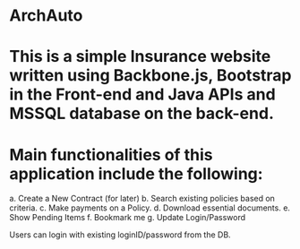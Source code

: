 # ArchAuto
# This is a simple Insurance website written using Backbone.js, Bootstrap in the Front-end and Java APIs and MSSQL database on the back-end.
# Main functionalities of this application include the following:

a. Create a New Contract (for later)
b. Search existing policies based on criteria.
c. Make payments on a Policy.
d. Download essential documents.
e. Show Pending Items
f. Bookmark me
g. Update Login/Password

Users can login with existing loginID/password from the DB.
